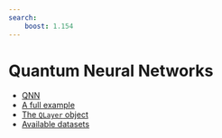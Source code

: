 ```yaml
---
search:
    boost: 1.154
---
```


# Quantum Neural Networks

-   [QNN](qnn.md)
-   [A full example](a-full-example.md)
-   [The `QLayer` object](qlayer.md)
-   [Available datasets](datasets.md)
